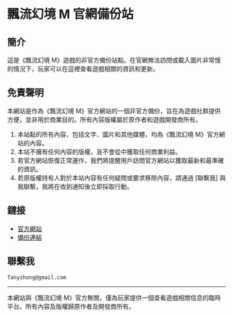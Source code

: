 # 飄流幻境 M 官網備份站

## 簡介

這是《飄流幻境 M》遊戲的非官方備份站點。在官網無法訪問或載入圖片非常慢的情況下，玩家可以在這裡查看遊戲相關的資訊和更新。

## 免責聲明

本網站是作為《飄流幻境 M》官方網站的一個非官方備份，旨在為遊戲社群提供方便，並非用於商業目的。所有內容版權屬於原作者和遊戲開發商所有。

1. 本站點的所有內容，包括文字、圖片和其他媒體，均為《飄流幻境 M》官方網站的內容。
2. 本站不擁有任何內容的版權，且不會從中獲取任何商業利益。
3. 若官方網站恢復正常運作，我們將提醒用戶訪問官方網站以獲取最新和最準確的資訊。
4. 若原版權持有人對於本站內容有任何疑問或要求移除內容，請通過 [聯繫我] 與我聯繫，我將在收到通知後立即採取行動。

## 鏈接

- [官方網站](http://wlm.980app.com/event/ns2023/)
- [備份連結](https://sibyllae.github.io/wl-ns-2023/index.html)

## 聯繫我

`Tanyzhong@gmail.com`

---

本網站與《飄流幻境 M》官方無關，僅為玩家提供一個查看遊戲相關信息的臨時平台。所有內容及版權歸原作者及開發商所有。
